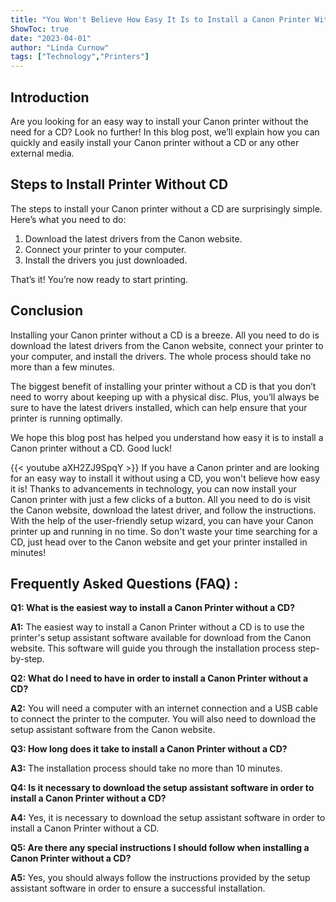```yaml
---
title: "You Won't Believe How Easy It Is to Install a Canon Printer Without a CD!"
ShowToc: true 
date: "2023-04-01"
author: "Linda Curnow" 
tags: ["Technology","Printers"]
---
```

## Introduction
Are you looking for an easy way to install your Canon printer without the need for a CD? Look no further! In this blog post, we’ll explain how you can quickly and easily install your Canon printer without a CD or any other external media. 

## Steps to Install Printer Without CD
The steps to install your Canon printer without a CD are surprisingly simple. Here’s what you need to do: 

1. Download the latest drivers from the Canon website. 
2. Connect your printer to your computer. 
3. Install the drivers you just downloaded. 

That’s it! You’re now ready to start printing. 

## Conclusion
Installing your Canon printer without a CD is a breeze. All you need to do is download the latest drivers from the Canon website, connect your printer to your computer, and install the drivers. The whole process should take no more than a few minutes. 

The biggest benefit of installing your printer without a CD is that you don’t need to worry about keeping up with a physical disc. Plus, you’ll always be sure to have the latest drivers installed, which can help ensure that your printer is running optimally. 

We hope this blog post has helped you understand how easy it is to install a Canon printer without a CD. Good luck!

{{< youtube aXH2ZJ9SpqY >}} 
If you have a Canon printer and are looking for an easy way to install it without using a CD, you won't believe how easy it is! Thanks to advancements in technology, you can now install your Canon printer with just a few clicks of a button. All you need to do is visit the Canon website, download the latest driver, and follow the instructions. With the help of the user-friendly setup wizard, you can have your Canon printer up and running in no time. So don't waste your time searching for a CD, just head over to the Canon website and get your printer installed in minutes!

## Frequently Asked Questions (FAQ) :
**Q1: What is the easiest way to install a Canon Printer without a CD?**

**A1:** The easiest way to install a Canon Printer without a CD is to use the printer's setup assistant software available for download from the Canon website. This software will guide you through the installation process step-by-step.

**Q2: What do I need to have in order to install a Canon Printer without a CD?**

**A2:** You will need a computer with an internet connection and a USB cable to connect the printer to the computer. You will also need to download the setup assistant software from the Canon website.

**Q3: How long does it take to install a Canon Printer without a CD?**

**A3:** The installation process should take no more than 10 minutes.

**Q4: Is it necessary to download the setup assistant software in order to install a Canon Printer without a CD?**

**A4:** Yes, it is necessary to download the setup assistant software in order to install a Canon Printer without a CD.

**Q5: Are there any special instructions I should follow when installing a Canon Printer without a CD?**

**A5:** Yes, you should always follow the instructions provided by the setup assistant software in order to ensure a successful installation.





